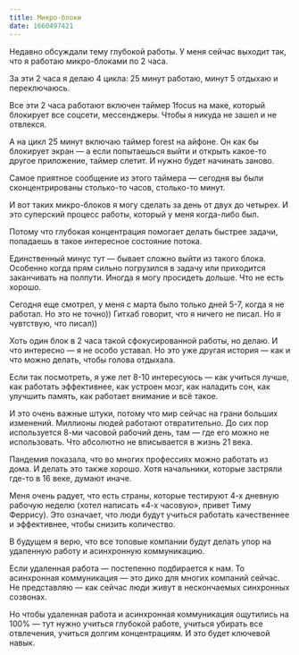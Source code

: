 ```yaml
---
title: Микро-блоки
date: 1660497421
---
```

Недавно обсуждали тему глубокой работы. У меня сейчас выходит так, что  я работаю микро-блоками по 2 часа. 

За эти 2 часа я делаю 4 цикла: 25 минут работаю, минут 5 отдыхаю и переключаюсь.

Все эти 2 часа работают включен таймер 1focus на маке, который блокирует все соцсети, мессенджеры. Чтобы я никуда не зашел и не отвлекся. 

А на цикл 25 минут включаю таймер forest на айфоне. Он как бы блокирует экран — а если попытаешься выйти и открыть какое-то другое приложение, таймер слетит. И нужно будет начинать заново.

Самое приятное сообщение из этого таймера — сегодня вы были сконцентрированы столько-то часов, столько-то минут.

И вот таких микро-блоков я могу сделать за день от двух до четырех. И это суперский процесс работы, который у меня когда-либо был.

Потому что глубокая концентрация помогает делать быстрее задачи, попадаешь в такое интересное состояние потока.

Единственный минус тут — бывает сложно выйти из такого блока. Особенно когда прям сильно погрузился в задачу или приходится заканчивать на полпути. Иногда я могу просидеть дольше. Что не есть хорошо.

Сегодня еще смотрел, у меня с марта было только дней 5-7, когда я не работал. Но это не точно)) Гитхаб говорит, что я ничего не писал. Но я чувтствую, что писал))

Хоть один блок в 2 часа такой сфокусированной работы, но делаю. И что интересно — я не особо уставал. Но это уже другая история — как и что можно делать, чтобы голова отдыхала.

Если так посмотреть, я уже лет 8-10 интересуюсь — как учиться лучше, как работать эффективнее, как устроен мозг, как наладить сон, как улучшить память, как работает внимание и всё такое.

И это очень важные штуки, потому что мир сейчас на грани больших изменений. Миллионы людей работают отвратительно. До сих пор используется 8-ми часовой рабочий день, там — где его можно не использовать. Что абсолютно не вписывается в жизнь 21 века.

Пандемия показала, что во многих профессиях можно работать из дома. И делать это также хорошо. Хотя начальники, которые застряли где-то в 16 веке, думают иначе.

Меня очень радует, что есть страны, которые тестируют 4-х дневную рабочую неделю (хотел написать «4-х часовую», привет Тиму Феррису). Это означает, что люди будут учиться работать качественнее и эффективнее, чтобы снизить количество.

В будущем я верю, что все топовые компании будут делать упор на удаленную работу и асинхронную коммуникацию.

Если удаленная работа — постепенно подбирается к нам. То асинхронная коммуникация — это дико для многих компаний сейчас. Не представляю — как сейчас люди живут в нескончаемых синхронных созвонах.

Но чтобы удаленная работа и асинхронная коммуникация ощутились на 100% — тут нужно учиться глубокой работе, учиться убирать все отвлечения, учиться долгим концентрациям. И это будет ключевой навык.